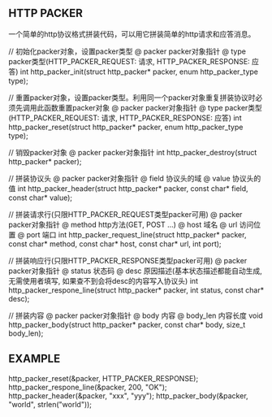 ## HTTP PACKER

一个简单的http协议格式拼装代码，可以用它拼装简单的http请求和应答消息。

// 初始化packer对象，设置packer类型
@ packer packer对象指针
@ type packer类型(HTTP_PACKER_REQUEST: 请求, HTTP_PACKER_RESPONSE: 应答)
int http_packer_init(struct http_packer* packer, enum http_packer_type type);

// 重置packer对象，设置packer类型。利用同一个packer对象重复拼装协议时必须先调用此函数重置packer对象
@ packer packer对象指针
@ type packer类型(HTTP_PACKER_REQUEST: 请求, HTTP_PACKER_RESPONSE: 应答)
int http_packer_reset(struct http_packer* packer, enum http_packer_type type);

// 销毁packer对象
@ packer packer对象指针
int http_packer_destroy(struct http_packer* packer);

// 拼装协议头
@ packer packer对象指针
@ field 协议头的域
@ value 协议头的值
int http_packer_header(struct http_packer* packer, const char* field, const char* value);

// 拼装请求行(只限HTTP_PACKER_REQUEST类型packer可用)
@ packer packer对象指针
@ method http方法(GET, POST ...)
@ host 域名
@ url 访问位置
@ port 端口
int http_packer_request_line(struct http_packer* packer, const char* method, const char* host, const char* url, int port);

// 拼装响应行(只限HTTP_PACKER_RESPONSE类型packer可用)
@ packer packer对象指针
@ status 状态码
@ desc 原因描述(基本状态描述都能自动生成, 无需使用者填写, 如果查不到会将desc的内容写入协议头)
int http_packer_respone_line(struct http_packer* packer, int status, const char* desc);

// 拼装内容
@ packer packer对象指针
@ body 内容
@ body_len 内容长度
void http_packer_body(struct http_packer* packer, const char* body, size_t body_len);

## EXAMPLE
http_packer_reset(&packer, HTTP_PACKER_RESPONSE);
http_packer_respone_line(&packer, 200, "OK");
http_packer_header(&packer, "xxx", "yyy");
http_packer_body(&packer, "world", strlen("world"));

